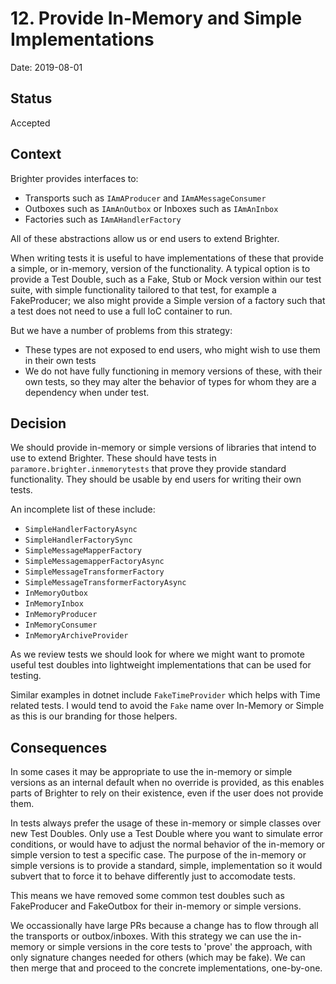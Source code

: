 ﻿# 12. Provide In-Memory and Simple Implementations 

Date: 2019-08-01

## Status

Accepted

## Context

Brighter provides interfaces to:

* Transports such as `IAmAProducer` and `IAmAMessageConsumer` 
* Outboxes such as `IAmAnOutbox` or Inboxes such as `IAmAnInbox`
* Factories such as `IAmAHandlerFactory` 

All of these abstractions allow us or end users to extend Brighter.

When writing tests it is useful to have implementations of these that provide a simple, or in-memory, version of the functionality. A typical option is to provide a Test Double, such as a Fake, Stub or Mock version within our test suite, with simple functionality tailored to that test, for example a FakeProducer; we also might provide a Simple version of a factory such that a test does not need to use a full IoC container to run. 

But we have a number of problems from this strategy:

* These types are not exposed to end users, who might wish to use them in their own tests
* We do not have fully functioning in memory versions of these, with their own tests, so they may alter the behavior of types for whom they are a dependency when under test.

## Decision

We should provide in-memory or simple versions of libraries that intend to use to extend Brighter. These should have tests in `paramore.brighter.inmemorytests` that prove they provide standard functionality. They should be usable by end users for writing their own tests.

An incomplete list of these include:

* `SimpleHandlerFactoryAsync`
* `SimpleHandlerFactorySync`
* `SimpleMessageMapperFactory`
* `SimpleMessagemapperFactoryAsync`
* `SimpleMessageTransformerFactory`
* `SimpleMessageTransformerFactoryAsync`
* `InMemoryOutbox`
* `InMemoryInbox`
* `InMemoryProducer`
* `InMemoryConsumer`
* `InMemoryArchiveProvider`

As we review tests we should look for where we might want to promote useful test doubles into lightweight implementations that can be used for testing.

Similar examples in dotnet include `FakeTimeProvider` which helps with Time related tests. I would tend to avoid the `Fake` name over In-Memory or Simple as this is our branding for those helpers.

## Consequences

In some cases it may be appropriate to use the in-memory or simple versions as an internal default when no override is provided, as this enables parts of Brighter to rely on their existence, even if the user does not provide them.

In tests always prefer the usage of these in-memory or simple classes over new Test Doubles. Only use a Test Double where you want to simulate error conditions, or would have to adjust the normal behavior of the in-memory or simple version to test a specific case. The purpose of the in-memory or simple versions is to provide a standard, simple, implementation so it would subvert that to force it to behave differently just to accomodate tests.

This means we have removed some common test doubles such as FakeProducer and FakeOutbox for their in-memory or simple versions.

We occassionally have large PRs because a change has to flow through all the transports or outbox/inboxes. With this strategy we can use the in-memory or simple versions in the core tests to 'prove' the approach, with only signature changes needed for others (which may be fake). We can then merge that and proceed to the concrete implementations, one-by-one.
